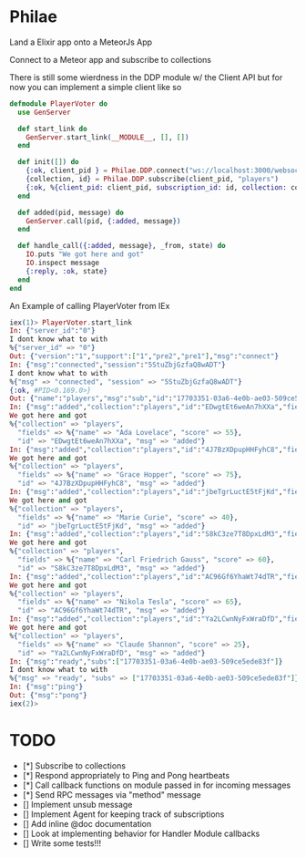 Philae
======

Land a Elixir app onto a MeteorJs App

Connect to a Meteor app and subscribe to collections

There is still some wierdness in the DDP module w/ the Client API but
for now you can implement a simple client like so

```elixir
defmodule PlayerVoter do
  use GenServer

  def start_link do
    GenServer.start_link(__MODULE__, [], [])
  end

  def init([]) do
    {:ok, client_pid } = Philae.DDP.connect("ws://localhost:3000/websocket", __MODULE__, self)
    {collection, id} = Philae.DDP.subscribe(client_pid, "players")
    {:ok, %{client_pid: client_pid, subscription_id: id, collection: collection}}
  end

  def added(pid, message) do
    GenServer.call(pid, {:added, message})
  end

  def handle_call({:added, message}, _from, state) do
    IO.puts "We got here and got"
    IO.inspect message
    {:reply, :ok, state}
  end
end
```

An Example of calling PlayerVoter from IEx

```elixir
iex(1)> PlayerVoter.start_link
In: {"server_id":"0"}
I dont know what to with
%{"server_id" => "0"}
Out: {"version":"1","support":["1","pre2","pre1"],"msg":"connect"}
In: {"msg":"connected","session":"5StuZbjGzfaQ8wADT"}
I dont know what to with
%{"msg" => "connected", "session" => "5StuZbjGzfaQ8wADT"}
{:ok, #PID<0.169.0>}
Out: {"name":"players","msg":"sub","id":"17703351-03a6-4e0b-ae03-509ce5ede83f"}
In: {"msg":"added","collection":"players","id":"EDwgtEt6weAn7hXXa","fields":{"name":"Ada Lovelace","score":55}}
We got here and got
%{"collection" => "players",
  "fields" => %{"name" => "Ada Lovelace", "score" => 55},
  "id" => "EDwgtEt6weAn7hXXa", "msg" => "added"}
In: {"msg":"added","collection":"players","id":"4J7BzXDpupHHFyhC8","fields":{"name":"Grace Hopper","score":75}}
We got here and got
%{"collection" => "players",
  "fields" => %{"name" => "Grace Hopper", "score" => 75},
  "id" => "4J7BzXDpupHHFyhC8", "msg" => "added"}
In: {"msg":"added","collection":"players","id":"jbeTgrLuctE5tFjKd","fields":{"name":"Marie Curie","score":40}}
We got here and got
%{"collection" => "players",
  "fields" => %{"name" => "Marie Curie", "score" => 40},
  "id" => "jbeTgrLuctE5tFjKd", "msg" => "added"}
In: {"msg":"added","collection":"players","id":"S8kC3ze7T8DpxLdM3","fields":{"name":"Carl Friedrich Gauss","score":60}}
We got here and got
%{"collection" => "players",
  "fields" => %{"name" => "Carl Friedrich Gauss", "score" => 60},
  "id" => "S8kC3ze7T8DpxLdM3", "msg" => "added"}
In: {"msg":"added","collection":"players","id":"AC96Gf6YhaWt74dTR","fields":{"name":"Nikola Tesla","score":65}}
We got here and got
%{"collection" => "players",
  "fields" => %{"name" => "Nikola Tesla", "score" => 65},
  "id" => "AC96Gf6YhaWt74dTR", "msg" => "added"}
In: {"msg":"added","collection":"players","id":"Ya2LCwnNyFxWraDfD","fields":{"name":"Claude Shannon","score":25}}
We got here and got
%{"collection" => "players",
  "fields" => %{"name" => "Claude Shannon", "score" => 25},
  "id" => "Ya2LCwnNyFxWraDfD", "msg" => "added"}
In: {"msg":"ready","subs":["17703351-03a6-4e0b-ae03-509ce5ede83f"]}
I dont know what to with
%{"msg" => "ready", "subs" => ["17703351-03a6-4e0b-ae03-509ce5ede83f"]}
In: {"msg":"ping"}
Out: {"msg":"pong"}
iex(2)>
```


TODO
======
- [*] Subscribe to collections
- [*] Respond appropriately to Ping and Pong heartbeats
- [*] Call callback functions on module passed in for incoming messages
- [*] Send RPC messages via "method" message
- []  Implement unsub message
- []  Implement Agent for keeping track of subscriptions
- []  Add inline @doc documentation
- []  Look at implementing behavior for Handler Module callbacks
- []  Write some tests!!!

